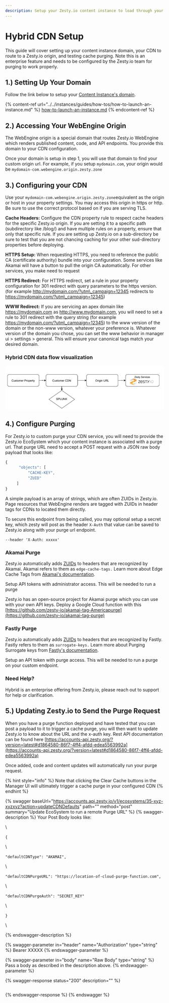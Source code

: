 ```yaml
---
description: Setup your Zesty.io content instance to load through your CDN.
---
```


# Hybrid CDN Setup

This guide will cover setting up your content instance domain, your CDN to route to a Zesty.io origin, and testing cache purging. Note this is an enterprise feature and needs to be configured by the Zesty.io team for purging to work properly.  &#x20;

## 1.) Setting Up Your Domain

Follow the link below to setup your [Content Instance's domain](../../instances/guides/how-tos/how-to-launch-an-instance.md#1-set-a-custom-domain-name).

{% content-ref url="../../instances/guides/how-tos/how-to-launch-an-instance.md" %}
[how-to-launch-an-instance.md](../../instances/guides/how-tos/how-to-launch-an-instance.md)
{% endcontent-ref %}

## 2.) Accessing Your WebEngine Origin

The WebEngine origin is a special domain that routes  Zesty.io WebEngine which renders published content, code, and API endpoints.  You provide this domain to your CDN configuration.&#x20;

Once your domain is setup in step 1, you will use that domain to find your custom origin url. For example, if you setup `mydomain.com`, your origin would be `mydomain-com.webengine.origin.zesty.zone`

## 3.) Configuring your CDN

Use your `mydomain-com.webengine.origin.zesty.zone`equivalent as the origin or host in your property settings. You may access this origin in https or http. Be sure to use the correct protocol based on if you are serving TLS.

**Cache Headers:** Configure the CDN property rule to respect cache headers for the specific Zesty.io origin. If you are setting it to a specific path (subdirectory like /blog/) and have multiple rules on a property, ensure that only that specific rule. If you are setting up Zesty.io on a sub-directory be sure to test that you are not chancing caching for your other sud-directory properties before deploying.

**HTTPS Setup:** When requesting HTTPS, you need to reference the public CA (certificate authority) bundle into your configuration. Some services like Akamai will have a button to pull the origin CA automatically. For other services, you make need to request

**HTTPS Redirect:** For HTTPS redirect, set a rule in your property configuration for 301 redirect with query parameters to the https version. (for example http://mydomain.com/?utm\_campaign=12345 redirects to https://mydomain.com/?utm\_campaign=12345)&#x20;

**WWW Redirect:** If you are servicing an apex domain like https://mydomain.com as http://www.mydomain.com, you will need to set a rule to 301 redirect with the query string (for example https://mydomain.com/?utm\_campaign=12345) to the www version of the domain or the non-www version, whatever your preference is. Whatever version of the domain you chose, you can set the www behavior in manager ui > settings > general. This will ensure your canonical tags match your desired domain.&#x20;

### Hybrid CDN data flow visualization

![](<../../.gitbook/assets/Screen Shot 2021-06-09 at 9.07.31 PM.png>)

## 4.) Configure Purging

For Zesty.io to custom purge your CDN service, you will need to provide the Zesty.io EcoSystem which your content instance is associated with a purge url. That purge URL need to accept a POST request with a JSON raw body payload that looks like:

```javascript
{
      "objects": [
          "CACHE-KEY",
          "ZUID"
     ]
}
```

A simple payload is an array of strings, which are often ZUIDs in Zesty.io. Page resources that WebEngine renders are tagged with ZUIDs in header tags for CDNs to located them directly.

To secure this endpoint from being called, you may optional setup a secret key, which zesty will post as the header `X-Auth` that value can be saved to Zesty.io along with your purge url endpoint.

```
--header 'X-Auth: xxxxx'
```

### Akamai Purge

Zesty.io automatically adds [ZUIDs](../../getting-started/zuids.md) to headers that are recognized by Akamai. Akamai refers to them as `edge-cache-tags.` Learn more about Edge Cache Tags from [Akamai's documentation](https://learn.akamai.com/en-us/webhelp/fast-purge/fast-purge/GUID-64272BAE-BCB0-4F84-BA5A-8A21549A347D.html).&#x20;

Setup API tokens with administrator access. This will be needed to run a purge

Zesty.io has an open-source project for Akamai purge which you can use with your own API keys. Deploy a Google Cloud function with this [https://github.com/zesty-io/akamai-tag-Americapurge](https://github.com/zesty-io/akamai-tag-purge)

### Fastly Purge

Zesty.io automatically adds [ZUIDs](../../getting-started/zuids.md) to headers that are recognized by Fastly. Fastly refers to them as `surrogate-keys.` Learn more about Purging Surrogate keys from [Fastly's documentation](https://developer.fastly.com/reference/api/purging/).&#x20;

Setup an API token with purge access. This will be needed to run a purge on your custom endpoint.

### Need Help?

Hybrid is an enterprise offering from Zesty.io, please reach out to support for help or clarification.

## 5.) Updating Zesty.io to Send the Purge Request

When you have a purge function deployed and have tested that you can post a payload to it to trigger a cache purge, you will then want to update Zesty.io to know about the URL and the x-auth key. Rest API documentation can be found here [https://accounts-api.zesty.org/?version=latest#d1864580-86f7-4ff4-afdd-edea5563992a](https://accounts-api.zesty.org/?version=latest#d1864580-86f7-4ff4-afdd-edea5563992a)

Once added, code and content updates will automatically run your purge request.

{% hint style="info" %}
Note that clicking the Clear Cache buttons in the Manager UI will ultimately trigger a cache purge in your configured CDN
{% endhint %}

{% swagger baseUrl="https://accounts.api.zesty.io/v1/ecosystems/35-xyz-xyzxyz?action=updateCDNDefaults" path="" method="post" summary="Update EcoSystem to run a remote Purge URL" %}
{% swagger-description %}
Your Post Body looks like: 

\




`{`

 

\


  

`"defaultCDNType": "AKAMAI",`

 

\


  

`"defaultCDNPurgeURL": "https://location-of-cloud-purge-function.com",`

 

\


  

`"defaultCDNPurgeAuth": "SECRET_KEY"`

\


`}`

\



{% endswagger-description %}

{% swagger-parameter in="header" name="Authorization" type="string" %}
Bearer XXXXX
{% endswagger-parameter %}

{% swagger-parameter in="body" name="Raw Body" type="string" %}
Pass a body as described in the description above.
{% endswagger-parameter %}

{% swagger-response status="200" description="" %}
```
```
{% endswagger-response %}
{% endswagger %}
